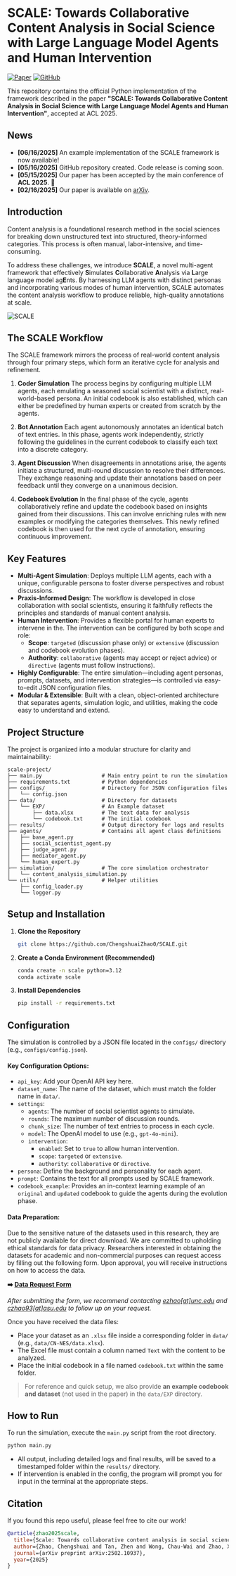 # SCALE: Towards Collaborative Content Analysis in Social Science with Large Language Model Agents and Human Intervention

[![Paper](https://img.shields.io/badge/Paper-arXiv:2502.10937-red.svg)](https://arxiv.org/abs/2502.10937) [![GitHub](https://img.shields.io/badge/GitHub-SCALE-blue.svg)](https://github.com/ChengshuaiZhao0/SCALE) 

This repository contains the official Python implementation of the framework described in the paper **"SCALE: Towards Collaborative Content Analysis in Social Science with Large Language Model Agents and Human Intervention"**, accepted at ACL 2025.

## News
- **[06/16/2025]** An example implementation of the SCALE framework is now available!
- **[05/16/2025]** GitHub repository created. Code release is coming soon.
- **[05/15/2025]** Our paper has been accepted by the main conference of **ACL 2025**. 🚀
- **[02/16/2025]** Our paper is available on [arXiv](https://arxiv.org/abs/2502.10937).

## Introduction

Content analysis is a foundational research method in the social sciences for breaking down unstructured text into structured, theory-informed categories. This process is often manual, labor-intensive, and time-consuming.

To address these challenges, we introduce **SCALE**, a novel multi-agent framework that effectively **S**imulates **C**ollaborative **A**nalysis via **L**arge language model ag**E**nts. By harnessing LLM agents with distinct personas and incorporating various modes of human intervention, SCALE automates the content analysis workflow to produce reliable, high-quality annotations at scale.

![SCALE](figure/main.png)
## The SCALE Workflow

The SCALE framework mirrors the process of real-world content analysis through four primary steps, which form an iterative cycle for analysis and refinement.

1.  **Coder Simulation**
    The process begins by configuring multiple LLM agents, each emulating a seasoned social scientist with a distinct, real-world-based persona. An initial codebook is also established, which can either be predefined by human experts or created from scratch by the agents.

2.  **Bot Annotation**
    Each agent autonomously annotates an identical batch of text entries. In this phase, agents work independently, strictly following the guidelines in the current codebook to classify each text into a discrete category.

3.  **Agent Discussion**
    When disagreements in annotations arise, the agents initiate a structured, multi-round discussion to resolve their differences. They exchange reasoning and update their annotations based on peer feedback until they converge on a unanimous decision.

4.  **Codebook Evolution**
    In the final phase of the cycle, agents collaboratively refine and update the codebook based on insights gained from their discussions. This can involve enriching rules with new examples or modifying the categories themselves. This newly refined codebook is then used for the next cycle of annotation, ensuring continuous improvement.

## Key Features

-   **Multi-Agent Simulation**: Deploys multiple LLM agents, each with a unique, configurable persona to foster diverse perspectives and robust discussions.
-   **Praxis-Informed Design**: The workflow is developed in close collaboration with social scientists, ensuring it faithfully reflects the principles and standards of manual content analysis.
-   **Human Intervention**: Provides a flexible portal for human experts to intervene in the. The intervention can be configured by both scope and role:
    -   **Scope**: `targeted` (discussion phase only) or `extensive` (discussion and codebook evolution phases).
    -   **Authority**: `collaborative` (agents may accept or reject advice) or `directive` (agents must follow instructions).
-   **Highly Configurable**: The entire simulation—including agent personas, prompts, datasets, and intervention strategies—is controlled via easy-to-edit JSON configuration files.
-   **Modular & Extensible**: Built with a clean, object-oriented architecture that separates agents, simulation logic, and utilities, making the code easy to understand and extend.

## Project Structure

The project is organized into a modular structure for clarity and maintainability:

```
scale-project/
├── main.py                   # Main entry point to run the simulation
├── requirements.txt          # Python dependencies
├── configs/                  # Directory for JSON configuration files
│   └── config.json
├── data/                     # Directory for datasets
│   └── EXP/                  # An Example dataset
│       ├── data.xlsx         # The text data for analysis
│       └── codebook.txt      # The initial codebook
├── results/                  # Output directory for logs and results
├── agents/                   # Contains all agent class definitions
│   ├── base_agent.py
│   ├── social_scientist_agent.py
│   ├── judge_agent.py
│   ├── mediator_agent.py
│   └── human_expert.py
├── simulation/               # The core simulation orchestrator
│   └── content_analysis_simulation.py
└── utils/                    # Helper utilities
    ├── config_loader.py
    └── logger.py
```

## Setup and Installation

1.  **Clone the Repository**

    ```bash
    git clone https://github.com/ChengshuaiZhao0/SCALE.git
    ```

2.  **Create a Conda Environment (Recommended)**

    ```bash
    conda create -n scale python=3.12
    conda activate scale
    ```

3.  **Install Dependencies**

    ```bash
    pip install -r requirements.txt
    ```

## Configuration

The simulation is controlled by a JSON file located in the `configs/` directory (e.g., `configs/config.json`).

#### Key Configuration Options:

-   `api_key`: Add your OpenAI API key here.
-   `dataset_name`: The name of the dataset, which must match the folder name in `data/`.
-   `settings`:
    -   `agents`: The number of social scientist agents to simulate.
    -   `rounds`: The maximum number of discussion rounds.
    -   `chunk_size`: The number of text entries to process in each cycle.
    -   `model`: The OpenAI model to use (e.g., `gpt-4o-mini`).
    -   `intervention`:
        -   `enabled`: Set to `true` to allow human intervention.
        -   `scope`: `targeted` or `extensive`.
        -   `authority`: `collaborative` or `directive`.
-   `persona`: Define the background and personality for each agent.
-   `prompt`: Contains the text for all prompts used by SCALE framework.
-   `codebook_example`: Provides an in-context learning example of an `original` and `updated` codebook to guide the agents during the evolution phase.

#### Data Preparation:

Due to the sensitive nature of the datasets used in this research, they are not publicly available for direct download. We are committed to upholding ethical standards for data privacy. Researchers interested in obtaining the datasets for academic and non-commercial purposes can request access by filling out the following form. Upon approval, you will receive instructions on how to access the data.

**➡️ [Data Request Form](https://forms.gle/eUnAihddtooCePgW9)**

*After submitting the form, we recommend contacting [ezhao[at]unc.edu](mailto:ezhao@unc.edu) and [czhao93[at]asu.edu](mailto:czhao93@asu.edu) to follow up on your request.*

Once you have received the data files:

-   Place your dataset as an `.xlsx` file inside a corresponding folder in `data/` (e.g., `data/CN-NES/data.xlsx`).
-   The Excel file must contain a column named `Text` with the content to be analyzed.
-   Place the initial codebook in a file named `codebook.txt` within the same folder.

> For reference and quick setup, we also provide **an example codebook and dataset** (not used in the paper) in the `data/EXP` directory.

## How to Run

To run the simulation, execute the `main.py` script from the root directory.

```bash
python main.py
```

-   All output, including detailed logs and final results, will be saved to a timestamped folder within the `results/` directory.
-   If intervention is enabled in the config, the program will prompt you for input in the terminal at the appropriate steps.

## Citation

If you found this repo useful, please feel free to cite our work!

```bibtex
@article{zhao2025scale,
  title={Scale: Towards collaborative content analysis in social science with large language model agents and human intervention},
  author={Zhao, Chengshuai and Tan, Zhen and Wong, Chau-Wai and Zhao, Xinyan and Chen, Tianlong and Liu, Huan},
  journal={arXiv preprint arXiv:2502.10937},
  year={2025}
}
```